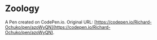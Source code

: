 # Zoology

A Pen created on CodePen.io. Original URL: [https://codepen.io/Richard-Ochuko/pen/azoWyQN](https://codepen.io/Richard-Ochuko/pen/azoWyQN).

